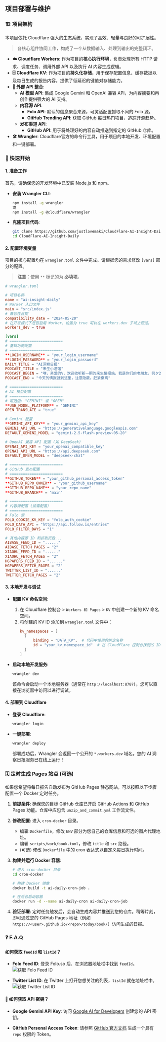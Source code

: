 ## 项目部署与维护

### 🏗️ 项目架构

本项目依托 Cloudflare 强大的生态系统，实现了高效、轻量与良好的可扩展性。

> 各核心组件协同工作，构成了一个从数据输入、处理到输出的完整闭环。

*   **☁️ Cloudflare Workers**: 作为项目的**核心执行环境**，负责处理所有 HTTP 请求、调度任务、调用外部 API 以及执行 AI 内容生成逻辑。
*   **🗄️ Cloudflare KV**: 作为项目的**持久化存储**，用于保存配置信息、缓存数据以及每日生成的报告内容，提供了低延迟的键值对存储能力。
*   **🔌 外部 API 整合**:
    *   **AI 模型 API**: 集成 Google Gemini 和 OpenAI 兼容 API，为内容摘要和再创作提供强大的 AI 支持。
    *   **内容源 API**:
        *   **Folo API**: 默认的信息聚合来源，可灵活配置抓取不同的 Folo 源。
        *   **GitHub Trending API**: 获取 GitHub 每日热门项目，追踪开源趋势。
    *   **发布渠道 API**:
        *   **GitHub API**: 用于将处理好的内容自动推送到指定的 GitHub 仓库。
*   **🛠️ Wrangler**: Cloudflare官方的命令行工具，用于项目的本地开发、环境配置和一键部署。

### 🚀 快速开始

#### 1. 准备工作

首先，请确保您的开发环境中已安装 Node.js 和 npm。

- **安装 Wrangler CLI**:
  ```bash
  npm install -g wrangler
  或
  npm install -g @cloudflare/wrangler
  ```

- **克隆项目代码**:
  ```bash
  git clone https://github.com/justlovemaki/CloudFlare-AI-Insight-Daily.git
  cd CloudFlare-AI-Insight-Daily
  ```

#### 2. 配置环境变量

项目的核心配置均在 `wrangler.toml` 文件中完成。请根据您的需求修改 `[vars]` 部分的配置。

> **注意**：使用 `**` 标记的为 **必填项**。

```toml
# wrangler.toml

# 项目名称
name = "ai-insight-daily" 
# Worker 入口文件
main = "src/index.js" 
# 兼容性日期
compatibility_date = "2024-05-20"
# 在开发模式下是否启用 Worker，设置为 true 可以在 workers.dev 子域上预览。
workers_dev = true

[vars]
# ========================
# 基础功能配置
# ========================
**LOGIN_USERNAME** = "your_login_username"
**LOGIN_PASSWORD** = "your_login_password"
DAILY_TITLE = "AI洞察日报"
PODCAST_TITLE = "来生小酒馆"
PODCAST_BEGIN = "嘿，亲爱的V，欢迎收听新一期的来生情报站，我是你们的老朋友，何夕2077"
PODCAST_END = "今天的情报就到这里，注意隐蔽，赶紧撤离"

# ========================
# AI 模型配置
# ========================
# 可选值: "GEMINI" 或 "OPEN"
**USE_MODEL_PLATFORM** = "GEMINI" 
OPEN_TRANSLATE = "true"

# Gemini 配置
**GEMINI_API_KEY** = "your_gemini_api_key"
GEMINI_API_URL = "https://generativelanguage.googleapis.com"
DEFAULT_GEMINI_MODEL = "gemini-2.5-flash-preview-05-20"

# OpenAI 兼容 API 配置 (如 DeepSeek)
OPENAI_API_KEY = "your_openai_compatible_key"
OPENAI_API_URL = "https://api.deepseek.com"
DEFAULT_OPEN_MODEL = "deepseek-chat"

# ========================
# GitHub 发布配置
# ========================
**GITHUB_TOKEN** = "your_github_personal_access_token"
**GITHUB_REPO_OWNER** = "your_github_username"
**GITHUB_REPO_NAME** = "your_repo_name"
**GITHUB_BRANCH** = "main"

# ========================
# 内容源配置 (按需配置)
# ========================
# Folo 源
FOLO_COOKIE_KV_KEY = "folo_auth_cookie"
FOLO_DATA_API = "https://api.follow.is/entries"
FOLO_FILTER_DAYS = "1"

# 其他内容源 ID 和抓取页数...
AIBASE_FEED_ID = "......" 
AIBASE_FETCH_PAGES = "2" 
XIAOHU_FEED_ID = "......" 
XIAOHU_FETCH_PAGES = "2" 
HGPAPERS_FEED_ID = "......"
HGPAPERS_FETCH_PAGES = "2" 
TWITTER_LIST_ID = "......"
TWITTER_FETCH_PAGES = "2" 
```

#### 3. 本地开发与调试

- **配置 KV 命名空间**:
  1.  在 Cloudflare 控制台 > `Workers 和 Pages` > `KV` 中创建一个新的 KV 命名空间。
  2.  将创建的 KV ID 添加到 `wrangler.toml` 文件中：
      ```toml
      kv_namespaces = [
        { 
            binding = "DATA_KV",  # 代码中使用的绑定名称
            id = "your_kv_namespace_id"  # 在 Cloudflare 控制台找到的 ID
        }
      ]
      ```

- **启动本地开发服务**:
  ```bash
  wrangler dev
  ```
  该命令会启动一个本地服务器（通常在 `http://localhost:8787`），您可以直接在浏览器中访问以进行调试。

#### 4. 部署到 Cloudflare

- **登录 Cloudflare**:
  ```bash
  wrangler login
  ```

- **一键部署**:
  ```bash
  wrangler deploy
  ```
  部署成功后，Wrangler 会返回一个公开的 `*.workers.dev` 域名，您的 AI 洞察日报服务已在线上运行！

### 🗓️ 定时生成 Pages 站点 (可选)

如果您希望将每日报告自动发布为 GitHub Pages 静态网站，可以按照以下步骤配置一个 Docker 定时任务。

1.  **前提条件**: 确保您的目标 GitHub 仓库已开启 GitHub Actions 和 GitHub Pages 功能。仓库中应包含 `unzip_and_commit.yml` 工作流文件。

2.  **修改配置**: 进入 `cron-docker` 目录。
    *   编辑 `Dockerfile`，修改 `ENV` 部分为您自己的仓库信息和可选的图片代理地址。
    *   编辑 `scripts/work/book.toml`，修改 `title` 和 `src` 路径。
    *   (可选) 修改 `Dockerfile` 中的 cron 表达式以自定义每日执行时间。

3.  **构建并运行 Docker 容器**:
    ```bash
    # 进入 cron-docker 目录
    cd cron-docker

    # 构建 Docker 镜像
    docker build -t ai-daily-cron-job .

    # 在后台启动容器
    docker run -d --name ai-daily-cron ai-daily-cron-job
    ```

4.  **验证部署**: 定时任务触发后，会自动生成内容并推送到您的仓库。稍等片刻，即可通过您的 GitHub Pages 地址（例如 `https://<user>.github.io/<repo>/today/book/`）访问生成的日报。

### ❓ F.A.Q

#### 如何获取 `feedId` 和 `listId`？

-   **Folo Feed ID**: 登录 Folo.so 后，在浏览器地址栏中找到 `feedId`。
    ![获取 Folo Feed ID](images/folo-1.png)

-   **Twitter List ID**: 在 Twitter 上打开您想关注的列表，`listId` 就在地址栏中。
    ![获取 Twitter List ID](images/folo-2.png)

#### 🔑 如何获取 API 密钥？

-   **Google Gemini API Key**:
    访问 [Google AI for Developers](https://ai.google.dev/gemini-api/docs/api-key?hl=zh-cn) 创建您的 API 密钥。

-   **GitHub Personal Access Token**:
    请参照 [GitHub 官方文档](https://docs.github.com/zh/authentication/keeping-your-account-and-data-secure/managing-your-personal-access-tokens) 生成一个具有 `repo` 权限的 Token。